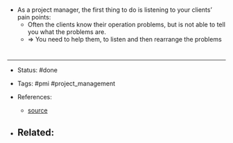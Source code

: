 # 
- As a project manager, the first thing to do is listening to your clients’ pain points:
	- Often the clients know their operation problems, but is not able to tell you what the problems are.
	- => You need to help them, to listen and then rearrange the problems




# 

---
- Status: #done

- Tags: #pmi #project_management 

- References:
	- [source](https://www.pmi.org/learning/training-development/projectified-podcast/podcasts/2021-project-management-jobs-outlook)

- Related:
	- 
